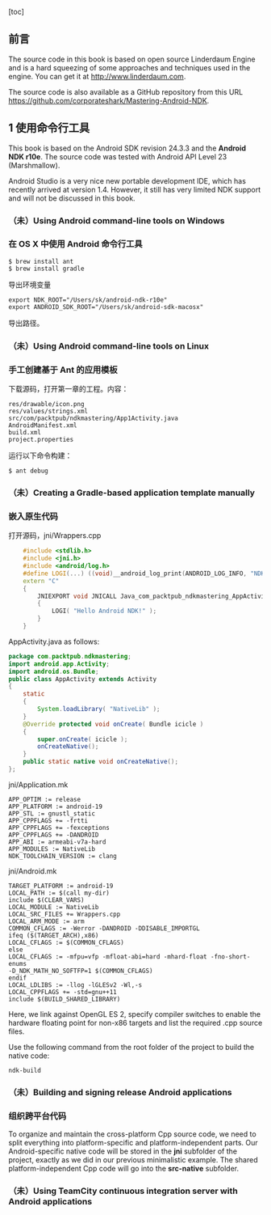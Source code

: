 [toc]

## 前言

The source code in this book is based on open source Linderdaum Engine and is a hard squeezing of some approaches and techniques used in the engine. You can get it at http://www.linderdaum.com.

The source code is also available as a GitHub repository from this URL https://github.com/corporateshark/Mastering-Android-NDK.

## 1 使用命令行工具

This book is based on the Android SDK revision 24.3.3 and the **Android NDK r10e**. The source code was tested with Android API Level 23 (Marshmallow).

Android Studio is a very nice new portable development IDE, which has recently arrived at version 1.4. However, it still has very limited NDK support and will not be discussed in this book.

### （未）Using Android command-line tools on Windows

### 在 OS X 中使用 Android 命令行工具

    $ brew install ant
    $ brew install gradle

导出环境变量

	export NDK_ROOT="/Users/sk/android-ndk-r10e"
	export ANDROID_SDK_ROOT="/Users/sk/android-sdk-macosx"

导出路径。

### （未）Using Android command-line tools on Linux

### 手工创建基于 Ant 的应用模板

下载源码，打开第一章的工程。内容：

    res/drawable/icon.png
    res/values/strings.xml
    src/com/packtpub/ndkmastering/App1Activity.java
    AndroidManifest.xml
    build.xml
    project.properties

运行以下命令构建：

	$ ant debug

### （未）Creating a Gradle-based application template manually

### 嵌入原生代码

打开源码，jni/Wrappers.cpp

```cpp
    #include <stdlib.h>
    #include <jni.h>
    #include <android/log.h>
    #define LOGI(...) ((void)__android_log_print(ANDROID_LOG_INFO, "NDKApp", __VA_ARGS__))
    extern "C"
    {
        JNIEXPORT void JNICALL Java_com_packtpub_ndkmastering_AppActivity_onCreateNative( JNIEnv* env, jobject obj )
        {
            LOGI( "Hello Android NDK!" );
        }
    }
```

AppActivity.java as follows:

```java
package com.packtpub.ndkmastering;
import android.app.Activity;
import android.os.Bundle;
public class AppActivity extends Activity
{
    static
    {
        System.loadLibrary( "NativeLib" );
    }
    @Override protected void onCreate( Bundle icicle )
    {
        super.onCreate( icicle );
        onCreateNative();
    }
    public static native void onCreateNative();
};
```

jni/Application.mk

```
APP_OPTIM := release
APP_PLATFORM := android-19
APP_STL := gnustl_static
APP_CPPFLAGS += -frtti
APP_CPPFLAGS += -fexceptions
APP_CPPFLAGS += -DANDROID
APP_ABI := armeabi-v7a-hard
APP_MODULES := NativeLib
NDK_TOOLCHAIN_VERSION := clang
```

jni/Android.mk

```
TARGET_PLATFORM := android-19
LOCAL_PATH := $(call my-dir)
include $(CLEAR_VARS)
LOCAL_MODULE := NativeLib
LOCAL_SRC_FILES += Wrappers.cpp
LOCAL_ARM_MODE := arm
COMMON_CFLAGS := -Werror -DANDROID -DDISABLE_IMPORTGL
ifeq ($(TARGET_ARCH),x86)
LOCAL_CFLAGS := $(COMMON_CFLAGS)
else
LOCAL_CFLAGS := -mfpu=vfp -mfloat-abi=hard -mhard-float -fno-short-enums
-D_NDK_MATH_NO_SOFTFP=1 $(COMMON_CFLAGS)
endif
LOCAL_LDLIBS := -llog -lGLESv2 -Wl,-s
LOCAL_CPPFLAGS += -std=gnu++11
include $(BUILD_SHARED_LIBRARY)
```

Here, we link against OpenGL ES 2, specify compiler switches to enable the hardware floating point for non-x86 targets and list the required .cpp source files.

Use the following command from the root folder of the project to build the native code:

	ndk-build

### （未）Building and signing release Android applications

### 组织跨平台代码

To organize and maintain the cross-platform Cpp source code, we need to split everything into platform-specific and platform-independent parts. Our Android-specific native code will be stored in the **jni** subfolder of the project, exactly as we did in our previous minimalistic example. The shared platform-independent Cpp code will go into the **src-native** subfolder.

### （未）Using TeamCity continuous integration server with Android applications


